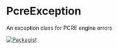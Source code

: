 # PcreException
An exception class for PCRE engine errors

[![Packagist](https://img.shields.io/badge/packagist-kafene%2Fpcre--exception-blue.svg?style=for-the-badge)](https://packagist.org/packages/kafene/pcre-exception)

